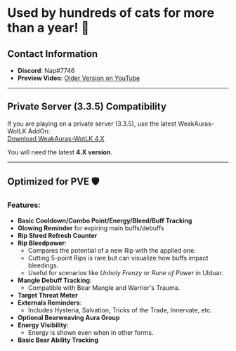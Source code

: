 # Used by hundreds of cats for more than a year! 🐾

## Contact Information
- **Discord**: Nap#7746  
- **Preview Video**: [Older Version on YouTube](https://youtu.be/bej26RkChlo)  

---

## Private Server (3.3.5) Compatibility
If you are playing on a private server (3.3.5), use the latest WeakAuras-WotLK AddOn:  
[Download WeakAuras-WotLK 4.X](https://github.com/Bunny67/WeakAuras-WotLK/archive/refs/heads/master.zip)

You will need the latest **4.X version**.

---

## Optimized for PVE 🛡️

### Features:
- **Basic Cooldown/Combo Point/Energy/Bleed/Buff Tracking**  
- **Glowing Reminder** for expiring main buffs/debuffs  
- **Rip Shred Refresh Counter**  
- **Rip Bleedpower**:  
  - Compares the potential of a new Rip with the applied one.  
  - Cutting 5-point Rips is rare but can visualize how buffs impact bleedings.  
  - Useful for scenarios like *Unholy Frenzy* or *Rune of Power* in Ulduar.  
- **Mangle Debuff Tracking**:  
  - Compatible with Bear Mangle and Warrior's Trauma.  
- **Target Threat Meter**  
- **Externals Reminders**:  
  - Includes Hysteria, Salvation, Tricks of the Trade, Innervate, etc.  
- **Optional Bearweaving Aura Group**  
- **Energy Visibility**:  
  - Energy is shown even when in other forms.  
- **Basic Bear Ability Tracking**
